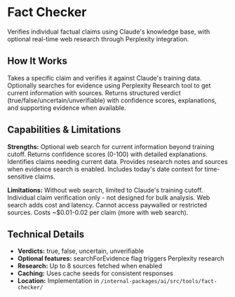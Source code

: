 # Fact Checker

Verifies individual factual claims using Claude's knowledge base, with optional real-time web research through Perplexity integration.

## How It Works

Takes a specific claim and verifies it against Claude's training data. Optionally searches for evidence using Perplexity Research tool to get current information with sources. Returns structured verdict (true/false/uncertain/unverifiable) with confidence scores, explanations, and supporting evidence when available.

## Capabilities & Limitations

**Strengths:** Optional web search for current information beyond training cutoff. Returns confidence scores (0-100) with detailed explanations. Identifies claims needing current data. Provides research notes and sources when evidence search is enabled. Includes today's date context for time-sensitive claims.

**Limitations:** Without web search, limited to Claude's training cutoff. Individual claim verification only - not designed for bulk analysis. Web search adds cost and latency. Cannot access paywalled or restricted sources. Costs ~$0.01-0.02 per claim (more with web search).

## Technical Details

- **Verdicts:** true, false, uncertain, unverifiable
- **Optional features:** searchForEvidence flag triggers Perplexity research
- **Research:** Up to 8 sources fetched when enabled
- **Caching:** Uses cache seeds for consistent responses
- **Location:** Implementation in `/internal-packages/ai/src/tools/fact-checker/`